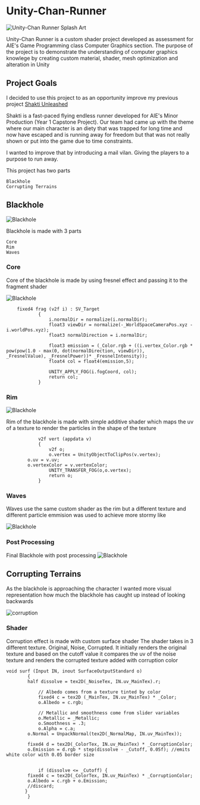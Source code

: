 # Unity-Chan-Runner

![Unity-Chan Runner Splash Art](Assets/Texture/splashart.png)

Unity-Chan Runner is a custom shader project developed as assessment for AIE's Game Programming class Computer Graphics section.
The purpose of the project is to demonstrate the understanding of computer graphics knowlege by creating custom material, shader, mesh optimization and alteration in Unity

## Project Goals

I decided to use this project to as an opportunity improve my previous project [Shakti Unleashed](https://aieseattle.itch.io/shakti-unleashed "Shakti Unleashed itch.io page")

Shakti is a fast-paced flying endless runner developed for AIE's Minor Production (Year 1 Capstone Project).
Our team had came up with the theme where our main character is an diety that was trapped for long time and now have escaped and is running away for freedom but that was not really shown or put into the game due to time constraints.

I wanted to improve that by introducing a mail vilan. Giving the players to a purpose to run away.

This project has two parts 
```
Blackhole
Corrupting Terrains
```

## Blackhole
![Blackhole](Assets/Texture/blackhole.png)

Blackhole is made with 3 parts
```
Core
Rim
Waves
```

### Core

Core of the blackhole is made by using fresnel effect and passing it to the fragment shader

![Blackhole](Assets/Texture/blackholecore.png)

```
	fixed4 frag (v2f i) : SV_Target
            {
                i.normalDir = normalize(i.normalDir);
                float3 viewDir = normalize(-_WorldSpaceCameraPos.xyz - i.worldPos.xyz);
                float3 normalDirection = i.normalDir;

                float3 emission = (_Color.rgb + ((i.vertex_Color.rgb * pow(pow(1.0 - max(0, dot(normalDirection, viewDir)),         _FresnelValue), _FresnelPower))* _FresnelIntensity));
                float4 col = float4(emission,5);

                UNITY_APPLY_FOG(i.fogCoord, col);
                return col;
            }
```

### Rim
![Blackhole](Assets/Texture/blackholerim.png)

Rim of the blackhole is made with simple additive shader which maps the uv of a texture to render the particles in the shape of the texture

```
            v2f vert (appdata v)
            {
                v2f o;
                o.vertex = UnityObjectToClipPos(v.vertex);
		o.uv = v.uv;
		o.vertexColor = v.vertexColor;
                UNITY_TRANSFER_FOG(o,o.vertex);
                return o;
            }
```

### Waves
Waves use the same custom shader as the rim but a different texture and different particle emmision was used to achieve more stormy like

![Blackhole](Assets/Texture/blackhole.png)

### Post Processing
Final Blackhole with post processing
![Blackhole](Assets/Texture/blackholepost.png)

## Corrupting Terrains

As the blackhole is approaching the character I wanted more visual representation how much the blackhole has caught up instead of looking backwards

![corruption](Assets/Texture/corruptiongif.gif)

### Shader

Corruption effect is made with custom surface shader
The shader takes in 3 different texture. Original, Noise, Corrupted.
It initially renders the original texture and based on the cutoff value it compares the uv of the noise texture and renders the corrupted texture added with corruption color

```
void surf (Input IN, inout SurfaceOutputStandard o)
        {
	    half dissolve = tex2D(_NoiseTex, IN.uv_MainTex).r;

            // Albedo comes from a texture tinted by color
            fixed4 c = tex2D (_MainTex, IN.uv_MainTex) * _Color;
            o.Albedo = c.rgb;

            // Metallic and smoothness come from slider variables
            o.Metallic = _Metallic;
			o.Smoothness = .3;
            o.Alpha = c.a;
	    o.Normal = UnpackNormal(tex2D(_NormalMap, IN.uv_MainTex));

	    fixed4 d = tex2D(_ColorTex, IN.uv_MainTex) * _CorruptionColor;
	    o.Emission = d.rgb * step(dissolve - _Cutoff, 0.05f); //emits white color with 0.05 border size

			
            if (dissolve <= _Cutoff) {
		fixed4 c = tex2D(_ColorTex, IN.uv_MainTex) * _CorruptionColor;
		o.Albedo = c.rgb + o.Emission;
		//discard;
	   }
        }
```
